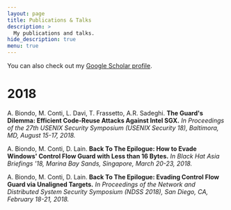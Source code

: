 ```yaml
---
layout: page
title: Publications & Talks
description: >
  My publications and talks.
hide_description: true
menu: true
---
```


You can also check out my [Google Scholar profile](https://scholar.google.it/citations?user=OPfz3SoAAAAJ).

# 2018

A. Biondo, M. Conti, L. Davi, T. Frassetto, A.R. Sadeghi. **The Guard's Dilemma: Efficient Code-Reuse Attacks Against Intel SGX.** _In Proceedings of the 27th USENIX Security Symposium (USENIX Security 18), Baltimora, MD, August 15-17, 2018._

A. Biondo, M. Conti, D. Lain. **Back To The Epilogue: How to Evade Windows' Control Flow Guard with Less than 16 Bytes.** _In Black Hat Asia Briefings '18, Marina Bay Sands, Singapore, March 20-23, 2018._

A. Biondo, M. Conti, D. Lain. **Back To The Epilogue: Evading Control Flow Guard via Unaligned Targets.** _In Proceedings of the Network and Distributed System Security Symposium (NDSS 2018), San Diego, CA, February 18-21, 2018._
